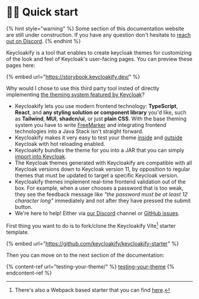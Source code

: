 # 👨‍💻 Quick start

{% hint style="warning" %}
Some section of this documentation website are still under construction. If you have any question don't hesitate to [reach out on Discord](https://discord.gg/kYFZG7fQmn).
{% endhint %}

Keycloakify is a tool that enables to create keycloak themes for customizing of the look and feel of Keycloak's user-facing pages. You can preview these pages here:

{% embed url="https://storybook.keycloakify.dev/" %}

Why would I chose to use this third party tool insted of directly implementing [the theming system featured by Keycloak](https://www.keycloak.org/docs/latest/server\_development/#\_themes)?

* Keycloakify lets you use modern frontend technology: **TypeScript**, **React**, and **any styling solution or component library** you'd like, such as **Tailwind**, **MUI**, **shadcn/ui**, or just **plain CSS**. With the base theming system you have to write [FreeMarker](https://freemarker.apache.org/index.html) and integrating frontend technologies into a Java Stack isn't straight forward.
* Keycloakify makes it very easy to test your theme [inside](testing-your-theme/in-a-keycloak-docker-container.md) and [outside](testing-your-theme/in-storybook.md) Keycloak with hot reloading enabled.
* Keycloakify bundles the theme for you into a JAR that you can simply [import into Keycloak](importing-your-theme-in-keycloak.md).
* The Keycloak themes generated with Keycloakify are compatible with all Keycloak versions down to Keycloak version 11, by opposition to regular themes that must be updated to target a specific Keycloak version.
* Keycloakify themes implement real-time frontend validation out of the box. For example, when a user chooses a password that is too weak, they see the feedback message like _"the password must be at least 12 character long"_ immediately and not after they have pressed the submit button.
* We're here to help! Either via [our Discord](https://discord.gg/kYFZG7fQmn) channel or [GitHub issues](https://github.com/keycloakify/keycloakify/issues/new).

First thing you want to do is to fork/clone the Keycloakify Vite[^1] starter template.

{% embed url="https://github.com/keycloakify/keycloakify-starter" %}

Then you can move on to the next section of the documentation:

{% content-ref url="testing-your-theme/" %}
[testing-your-theme](testing-your-theme/)
{% endcontent-ref %}

[^1]: There's also a Webpack based starter that you can find [here](https://github.com/keycloakify/keycloakify-starter-webpack).
